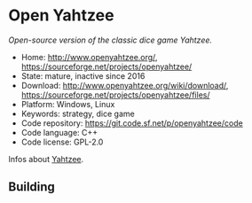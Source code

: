 # Open Yahtzee

_Open-source version of the classic dice game Yahtzee._

- Home: http://www.openyahtzee.org/, https://sourceforge.net/projects/openyahtzee/
- State: mature, inactive since 2016 
- Download: http://www.openyahtzee.org/wiki/download/, https://sourceforge.net/projects/openyahtzee/files/
- Platform: Windows, Linux
- Keywords: strategy, dice game
- Code repository: https://git.code.sf.net/p/openyahtzee/code
- Code language: C++
- Code license: GPL-2.0

Infos about [Yahtzee](https://en.wikipedia.org/wiki/Yahtzee).

## Building
